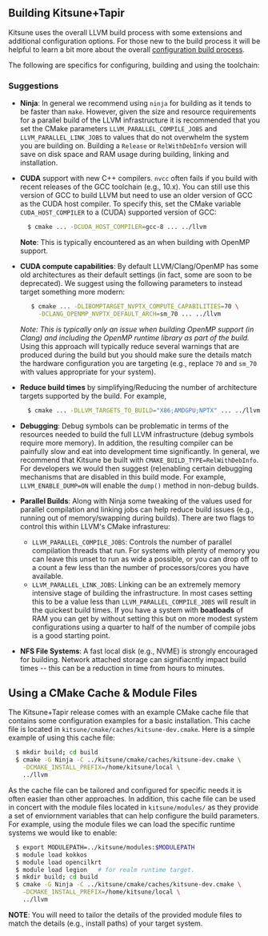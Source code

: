 
## Building Kitsune+Tapir

Kitsune uses the overall LLVM build process with some extensions and additional
configuration options.  For those new to the build process it will be helpful to
learn a bit more about the overall
[configuration build process](https://releases.llvm.org/10.0.0/docs/GettingStarted.html#getting-the-source-code-and-building-llvm).

The following are specifics for configuring, building and using the toolchain:

### Suggestions
* __Ninja__: In general we recommend using ``ninja`` for building as it tends to be faster than ``make``. However, given the size and resource requirements for a  parallel build of the LLVM infrastructure it is recommended that you set the   CMake parameters ``LLVM_PARALLEL_COMPILE_JOBS`` and ``LLVM_PARALLEL_LINK_JOBS`` to values that do not overwhelm the system you are building on.  Building a ``Release`` or ``RelWithDebInfo`` version will save on disk space and RAM usage during building, linking and installation.

* __CUDA__ support with new C++ compilers.  ``nvcc`` often fails if you build with recent releases of the GCC toolchain (e.g., 10.x).  You can still use this version of GCC to build LLVM but need to use an older version of GCC as the CUDA host compiler. To specify this, set the CMake variable ``CUDA_HOST_COMPILER`` to a (CUDA) supported version of GCC:

    ```bash
      $ cmake ... -DCUDA_HOST_COMPILER=gcc-8 ... ../llvm
    ```

  **Note**: This is typically encountered as an when building with OpenMP support.

* __CUDA compute capabilities__: By default LLVM/Clang/OpenMP has some old
  architectures as their default settings (in fact, some are soon to be
  deprecated). We suggest using the following parameters to instead target
  something more modern:

    ```bash
       $ cmake ... -DLIBOMPTARGET_NVPTX_COMPUTE_CAPABILITIES=70 \
         -DCLANG_OPENMP_NVPTX_DEFAULT_ARCH=sm_70 ... ../llvm
    ```

  *Note: This is typically only an issue when building OpenMP support (in Clang)
  and including the OpenMP runtime library as part of the build.* Using this
  approach will typically reduce several warnings that are produced during the
  build but you should make sure the details match the hardware configuration
  you are targeting (e.g., replace ``70`` and ``sm_70`` with values appropriate for
  your system).

* __Reduce build times__ by simplifying/Reducing the number of architecture
  targets supported by the build. For example,

     ```bash
       $ cmake ... -DLLVM_TARGETS_TO_BUILD="X86;AMDGPU;NPTX" ... ../llvm
     ```

* __Debugging__: Debug symbols can be problematic in terms of the resources
  needed to build the full LLVM infrastructure (debug symbols require more
  memory). In addition, the resulting compiler can be painfully slow and eat
  into development time significantly.  In general, we recommend that Kitsune
  be built with ``CMAKE_BUILD_TYPE=RelWithDebInfo``.  For developers we would
  then suggest (re)enabling certain debugging mechanisms that are disabled in this
  build mode.  For example, ``LLVM_ENABLE_DUMP=ON`` will enable the ``dump()``
  method in non-debug builds.

* __Parallel Builds__: Along with Ninja some tweaking of the values used for parallel compilation and linking jobs can help reduce build issues (e.g., running out of memory/swapping during builds).  There are two flags to control this within LLVM's CMake infrastureu:

  * ``LLVM_PARALLEL_COMPILE_JOBS``: Controls the number of parallel compilation threads that run.  For systems with plenty of memory you can leave this unset to run as wide a possible, or you can drop off to a count a few less than the number of processors/cores you have available.
  * ``LLVM_PARALLEL_LINK_JOBS``: Linking can be an extremely memory intensive stage of building the infrastructure.  In most cases setting this to be a value less than ``LLVM_PARALLEL_COMPILE_JOBS`` will result in the quickest build times.  If you have a system with **boatloads** of RAM you can get by without setting this but on more modest system configurations using a quarter to half of the number of compile jobs is a good starting point.

* __NFS File Systems__: A fast local disk (e.g., NVME) is strongly encouraged for building.  Network attached storage can signifiacntly impact build times -- this can be a reduction in time from hours to minutes.

## Using a CMake Cache & Module Files

The Kitsune+Tapir release comes with an example CMake cache file that contains
some configuration examples for a basic installation.  This cache file is located
in ``kitsune/cmake/caches/kitsune-dev.cmake``.   Here is a simple example of using
this cache file:

  ```bash
    $ mkdir build; cd build
    $ cmake -G Ninja -C ../kitsune/cmake/caches/kitsune-dev.cmake \
      -DCMAKE_INSTALL_PREFIX=/home/kitsune/local \
      ../llvm
  ```
As the cache file can be tailored and configured for specific needs it is often
easier than other approaches.  In addition, this cache file can be used in
concert with the module files located in ``kitsune/modules/`` as they provide a
set of enviornment variables that can help configure the build parameters.  For
example, using the module files we can load the specific runtime systems we
would like to enable:

  ```bash
    $ export MODULEPATH=../kitsune/modules:$MODULEPATH
    $ module load kokkos
    $ module load opencilkrt
    $ module load legion   # for realm runtime target.
    $ mkdir build; cd build
    $ cmake -G Ninja -C ../kitsune/cmake/caches/kitsune-dev.cmake \
      -DCMAKE_INSTALL_PREFIX=/home/kitsune/local \
      ../llvm
  ```

**NOTE**: You will need to tailor the details of the provided module files to match the details (e.g., install paths) of your target system.
